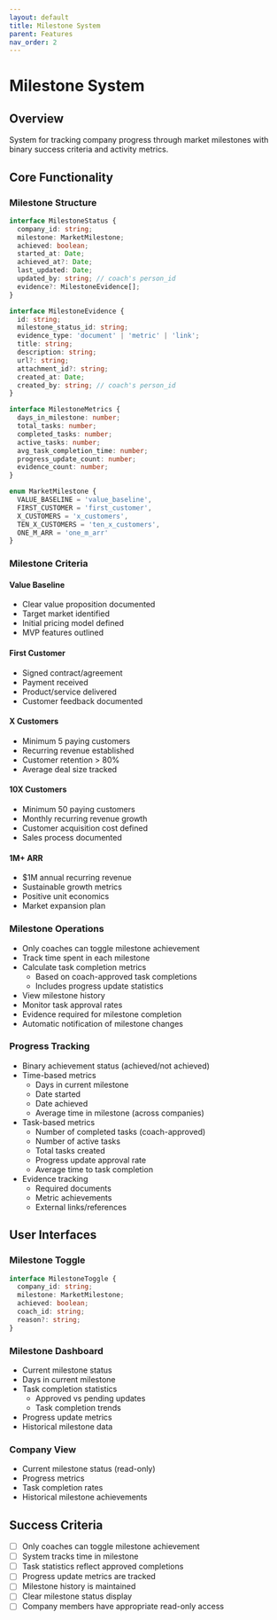 ```yaml
---
layout: default
title: Milestone System
parent: Features
nav_order: 2
---
```


# Milestone System

## Overview
System for tracking company progress through market milestones with binary success criteria and activity metrics.

## Core Functionality

### Milestone Structure
```typescript
interface MilestoneStatus {
  company_id: string;
  milestone: MarketMilestone;
  achieved: boolean;
  started_at: Date;
  achieved_at?: Date;
  last_updated: Date;
  updated_by: string; // coach's person_id
  evidence?: MilestoneEvidence[];
}

interface MilestoneEvidence {
  id: string;
  milestone_status_id: string;
  evidence_type: 'document' | 'metric' | 'link';
  title: string;
  description: string;
  url?: string;
  attachment_id?: string;
  created_at: Date;
  created_by: string; // coach's person_id
}

interface MilestoneMetrics {
  days_in_milestone: number;
  total_tasks: number;
  completed_tasks: number;
  active_tasks: number;
  avg_task_completion_time: number;
  progress_update_count: number;
  evidence_count: number;
}

enum MarketMilestone {
  VALUE_BASELINE = 'value_baseline',
  FIRST_CUSTOMER = 'first_customer',
  X_CUSTOMERS = 'x_customers',
  TEN_X_CUSTOMERS = 'ten_x_customers',
  ONE_M_ARR = 'one_m_arr'
}
```

### Milestone Criteria

#### Value Baseline
- Clear value proposition documented
- Target market identified
- Initial pricing model defined
- MVP features outlined

#### First Customer
- Signed contract/agreement
- Payment received
- Product/service delivered
- Customer feedback documented

#### X Customers
- Minimum 5 paying customers
- Recurring revenue established
- Customer retention > 80%
- Average deal size tracked

#### 10X Customers
- Minimum 50 paying customers
- Monthly recurring revenue growth
- Customer acquisition cost defined
- Sales process documented

#### 1M+ ARR
- $1M annual recurring revenue
- Sustainable growth metrics
- Positive unit economics
- Market expansion plan

### Milestone Operations
- Only coaches can toggle milestone achievement
- Track time spent in each milestone
- Calculate task completion metrics
  - Based on coach-approved task completions
  - Includes progress update statistics
- View milestone history
- Monitor task approval rates
- Evidence required for milestone completion
- Automatic notification of milestone changes

### Progress Tracking
- Binary achievement status (achieved/not achieved)
- Time-based metrics
  - Days in current milestone
  - Date started
  - Date achieved
  - Average time in milestone (across companies)
- Task-based metrics
  - Number of completed tasks (coach-approved)
  - Number of active tasks
  - Total tasks created
  - Progress update approval rate
  - Average time to task completion
- Evidence tracking
  - Required documents
  - Metric achievements
  - External links/references

## User Interfaces

### Milestone Toggle
```typescript
interface MilestoneToggle {
  company_id: string;
  milestone: MarketMilestone;
  achieved: boolean;
  coach_id: string;
  reason?: string;
}
```

### Milestone Dashboard
- Current milestone status
- Days in current milestone
- Task completion statistics
  - Approved vs pending updates
  - Task completion trends
- Progress update metrics
- Historical milestone data

### Company View
- Current milestone status (read-only)
- Progress metrics
- Task completion rates
- Historical milestone achievements

## Success Criteria
- [ ] Only coaches can toggle milestone achievement
- [ ] System tracks time in milestone
- [ ] Task statistics reflect approved completions
- [ ] Progress update metrics are tracked
- [ ] Milestone history is maintained
- [ ] Clear milestone status display
- [ ] Company members have appropriate read-only access 